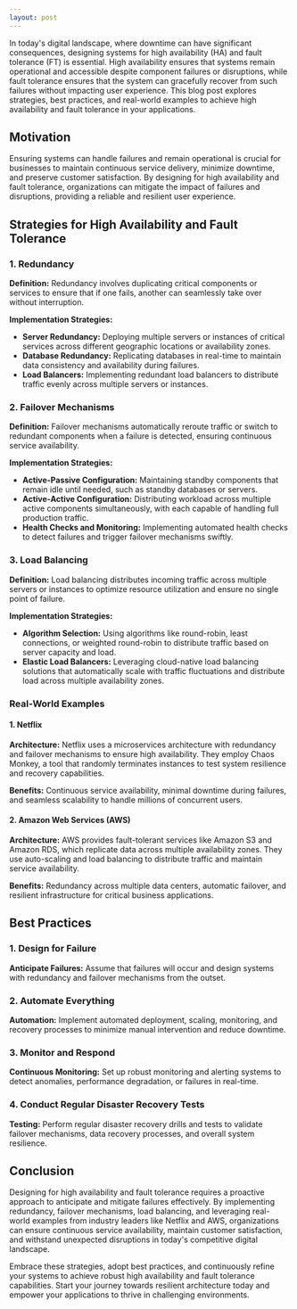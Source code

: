 ```yaml
---
layout: post
---
```



In today's digital landscape, where downtime can have significant consequences, designing systems for high availability (HA) and fault tolerance (FT) is essential. High availability ensures that systems remain operational and accessible despite component failures or disruptions, while fault tolerance ensures that the system can gracefully recover from such failures without impacting user experience. This blog post explores strategies, best practices, and real-world examples to achieve high availability and fault tolerance in your applications.

## Motivation

Ensuring systems can handle failures and remain operational is crucial for businesses to maintain continuous service delivery, minimize downtime, and preserve customer satisfaction. By designing for high availability and fault tolerance, organizations can mitigate the impact of failures and disruptions, providing a reliable and resilient user experience.

## Strategies for High Availability and Fault Tolerance

### 1. Redundancy

**Definition:** Redundancy involves duplicating critical components or services to ensure that if one fails, another can seamlessly take over without interruption.

**Implementation Strategies:**
- **Server Redundancy:** Deploying multiple servers or instances of critical services across different geographic locations or availability zones.
- **Database Redundancy:** Replicating databases in real-time to maintain data consistency and availability during failures.
- **Load Balancers:** Implementing redundant load balancers to distribute traffic evenly across multiple servers or instances.

### 2. Failover Mechanisms

**Definition:** Failover mechanisms automatically reroute traffic or switch to redundant components when a failure is detected, ensuring continuous service availability.

**Implementation Strategies:**
- **Active-Passive Configuration:** Maintaining standby components that remain idle until needed, such as standby databases or servers.
- **Active-Active Configuration:** Distributing workload across multiple active components simultaneously, with each capable of handling full production traffic.
- **Health Checks and Monitoring:** Implementing automated health checks to detect failures and trigger failover mechanisms swiftly.

### 3. Load Balancing

**Definition:** Load balancing distributes incoming traffic across multiple servers or instances to optimize resource utilization and ensure no single point of failure.

**Implementation Strategies:**
- **Algorithm Selection:** Using algorithms like round-robin, least connections, or weighted round-robin to distribute traffic based on server capacity and load.
- **Elastic Load Balancers:** Leveraging cloud-native load balancing solutions that automatically scale with traffic fluctuations and distribute load across multiple availability zones.

### Real-World Examples

#### 1. Netflix

**Architecture:** Netflix uses a microservices architecture with redundancy and failover mechanisms to ensure high availability. They employ Chaos Monkey, a tool that randomly terminates instances to test system resilience and recovery capabilities.

**Benefits:** Continuous service availability, minimal downtime during failures, and seamless scalability to handle millions of concurrent users.

#### 2. Amazon Web Services (AWS)

**Architecture:** AWS provides fault-tolerant services like Amazon S3 and Amazon RDS, which replicate data across multiple availability zones. They use auto-scaling and load balancing to distribute traffic and maintain service availability.

**Benefits:** Redundancy across multiple data centers, automatic failover, and resilient infrastructure for critical business applications.

## Best Practices

### 1. Design for Failure

**Anticipate Failures:** Assume that failures will occur and design systems with redundancy and failover mechanisms from the outset.

### 2. Automate Everything

**Automation:** Implement automated deployment, scaling, monitoring, and recovery processes to minimize manual intervention and reduce downtime.

### 3. Monitor and Respond

**Continuous Monitoring:** Set up robust monitoring and alerting systems to detect anomalies, performance degradation, or failures in real-time.

### 4. Conduct Regular Disaster Recovery Tests

**Testing:** Perform regular disaster recovery drills and tests to validate failover mechanisms, data recovery processes, and overall system resilience.

## Conclusion

Designing for high availability and fault tolerance requires a proactive approach to anticipate and mitigate failures effectively. By implementing redundancy, failover mechanisms, load balancing, and leveraging real-world examples from industry leaders like Netflix and AWS, organizations can ensure continuous service availability, maintain customer satisfaction, and withstand unexpected disruptions in today's competitive digital landscape.

Embrace these strategies, adopt best practices, and continuously refine your systems to achieve robust high availability and fault tolerance capabilities. Start your journey towards resilient architecture today and empower your applications to thrive in challenging environments.

